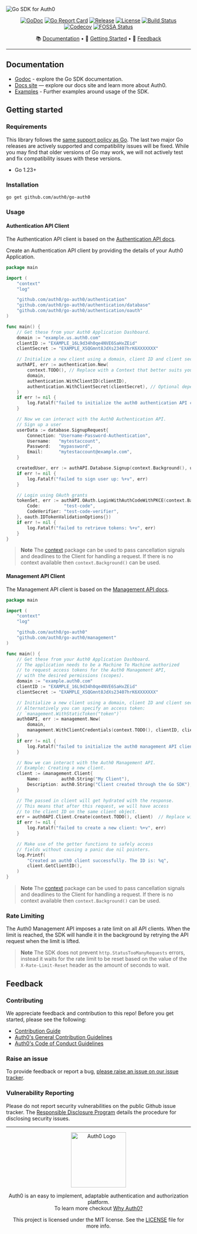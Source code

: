 ![Go SDK for Auth0](https://cdn.auth0.com/website/sdks/banners/go-auth0-banner.png)

<div align="center">

[![GoDoc](https://pkg.go.dev/badge/github.com/auth0/go-auth0.svg)](https://pkg.go.dev/github.com/auth0/go-auth0)
[![Go Report Card](https://goreportcard.com/badge/github.com/auth0/go-auth0?style=flat-square)](https://goreportcard.com/report/github.com/auth0/go-auth0)
[![Release](https://img.shields.io/github/v/release/auth0/go-auth0?include_prereleases&style=flat-square)](https://github.com/auth0/go-auth0/releases)
[![License](https://img.shields.io/github/license/auth0/go-auth0.svg?style=flat-square)](https://github.com/auth0/go-auth0/blob/main/LICENSE)
[![Build Status](https://img.shields.io/github/actions/workflow/status/auth0/go-auth0/main.yml?branch=main&style=flat-square)](https://github.com/auth0/go-auth0/actions?query=branch%3Amain)
[![Codecov](https://img.shields.io/codecov/c/github/auth0/go-auth0?style=flat-square)](https://codecov.io/gh/auth0/go-auth0)
[![FOSSA Status](https://app.fossa.com/api/projects/git%2Bgithub.com%2Fauth0%2Fgo-auth0.svg?type=shield)](https://app.fossa.com/projects/git%2Bgithub.com%2Fauth0%2Fgo-auth0?ref=badge_shield)

📚 [Documentation](#documentation) • 🚀 [Getting Started](#getting-started) • 💬 [Feedback](#feedback)

</div>



-------------------------------------

## Documentation

- [Godoc](https://pkg.go.dev/github.com/auth0/go-auth0) - explore the Go SDK documentation.
- [Docs site](https://www.auth0.com/docs) — explore our docs site and learn more about Auth0.
- [Examples](./EXAMPLES.md) - Further examples around usage of the SDK.

## Getting started

### Requirements

This library follows the [same support policy as Go](https://go.dev/doc/devel/release#policy). The last two major Go releases are actively supported and compatibility issues will be fixed. While you may find that older versions of Go may work, we will not actively test and fix compatibility issues with these versions.

- Go 1.23+

### Installation

```shell
go get github.com/auth0/go-auth0
```

### Usage

#### Authentication API Client

The Authentication API client is based on the [Authentication API docs](https://auth0.com/docs/api/authentication).

Create an Authentication API client by providing the details of your Auth0 Application.

```go
package main

import (
	"context"
	"log"

	"github.com/auth0/go-auth0/authentication"
	"github.com/auth0/go-auth0/authentication/database"
	"github.com/auth0/go-auth0/authentication/oauth"
)

func main() {
	// Get these from your Auth0 Application Dashboard.
	domain := "example.us.auth0.com"
	clientID := "EXAMPLE_16L9d34h0qe4NVE6SaHxZEid"
	clientSecret := "EXAMPLE_XSQGmnt8JdXs23407hrK6XXXXXXX"

	// Initialize a new client using a domain, client ID and client secret.
	authAPI, err := authentication.New(
		context.TODO(), // Replace with a Context that better suits your usage
		domain,
		authentication.WithClientID(clientID),
		authentication.WithClientSecret(clientSecret), // Optional depending on the grants used
	)
	if err != nil {
		log.Fatalf("failed to initialize the auth0 authentication API client: %+v", err)
	}

	// Now we can interact with the Auth0 Authentication API.
	// Sign up a user
	userData := database.SignupRequest{
		Connection: "Username-Password-Authentication",
		Username:   "mytestaccount",
		Password:   "mypassword",
		Email:      "mytestaccount@example.com",
	}

	createdUser, err := authAPI.Database.Signup(context.Background(), userData)
	if err != nil {
		log.Fatalf("failed to sign user up: %+v", err)
	}

	// Login using OAuth grants
	tokenSet, err := authAPI.OAuth.LoginWithAuthCodeWithPKCE(context.Background(), oauth.LoginWithAuthCodeWithPKCERequest{
		Code:         "test-code",
		CodeVerifier: "test-code-verifier",
	}, oauth.IDTokenValidationOptions{})
	if err != nil {
		log.Fatalf("failed to retrieve tokens: %+v", err)
	}
}
```
> **Note**
> The [context](https://pkg.go.dev/context?utm_source=godoc) package can be used to pass cancellation signals and deadlines to the Client for handling a request. If there is no context available then `context.Background()` can be used.

#### Management API Client

The Management API client is based on the [Management API docs](https://auth0.com/docs/api/management/v2).

```go
package main

import (
	"context"
	"log"

	"github.com/auth0/go-auth0"
	"github.com/auth0/go-auth0/management"
)

func main() {
	// Get these from your Auth0 Application Dashboard.
	// The application needs to be a Machine To Machine authorized
	// to request access tokens for the Auth0 Management API,
	// with the desired permissions (scopes).
	domain := "example.auth0.com"
	clientID := "EXAMPLE_16L9d34h0qe4NVE6SaHxZEid"
	clientSecret := "EXAMPLE_XSQGmnt8JdXs23407hrK6XXXXXXX"

	// Initialize a new client using a domain, client ID and client secret.
	// Alternatively you can specify an access token:
	// `management.WithStaticToken("token")`
	auth0API, err := management.New(
		domain,
		management.WithClientCredentials(context.TODO(), clientID, clientSecret),  // Replace with a Context that better suits your usage
	)
	if err != nil {
		log.Fatalf("failed to initialize the auth0 management API client: %+v", err)
	}

	// Now we can interact with the Auth0 Management API.
	// Example: Creating a new client.
	client := &management.Client{
		Name:        auth0.String("My Client"),
		Description: auth0.String("Client created through the Go SDK"),
	}

	// The passed in client will get hydrated with the response.
	// This means that after this request, we will have access
	// to the client ID on the same client object.
	err = auth0API.Client.Create(context.TODO(), client)  // Replace with a Context that better suits your usage
	if err != nil {
		log.Fatalf("failed to create a new client: %+v", err)
	}

	// Make use of the getter functions to safely access
	// fields without causing a panic due nil pointers.
	log.Printf(
		"Created an auth0 client successfully. The ID is: %q",
		client.GetClientID(),
	)
}
```
> **Note**
> The [context](https://pkg.go.dev/context?utm_source=godoc) package can be used to pass cancellation signals and deadlines to the Client for handling a request. If there is no context available then `context.Background()` can be used.

### Rate Limiting

The Auth0 Management API imposes a rate limit on all API clients. When the limit is reached, the SDK will handle it in
the background by retrying the API request when the limit is lifted.

> **Note**
> The SDK does not prevent `http.StatusTooManyRequests` errors, instead it waits for the rate limit to be reset based on
> the value of the `X-Rate-Limit-Reset` header as the amount of seconds to wait.

## Feedback

### Contributing

We appreciate feedback and contribution to this repo! Before you get started, please see the following:

- [Contribution Guide](./CONTRIBUTING.md)
- [Auth0's General Contribution Guidelines](https://github.com/auth0/open-source-template/blob/master/GENERAL-CONTRIBUTING.md)
- [Auth0's Code of Conduct Guidelines](https://github.com/auth0/open-source-template/blob/master/CODE-OF-CONDUCT.md)

### Raise an issue

To provide feedback or report a bug, [please raise an issue on our issue tracker](https://github.com/auth0/go-auth0/issues).

### Vulnerability Reporting

Please do not report security vulnerabilities on the public Github issue tracker. The [Responsible Disclosure Program](https://auth0.com/responsible-disclosure-policy) details the procedure for disclosing security issues.

---

<p align="center">
  <picture>
    <source media="(prefers-color-scheme: light)" srcset="https://cdn.auth0.com/website/sdks/logos/auth0_light_mode.png" width="150">
    <source media="(prefers-color-scheme: dark)" srcset="https://cdn.auth0.com/website/sdks/logos/auth0_dark_mode.png" width="150">
    <img alt="Auth0 Logo" src="https://cdn.auth0.com/website/sdks/logos/auth0_light_mode.png" width="150">
  </picture>
</p>

<p align="center">Auth0 is an easy to implement, adaptable authentication and authorization platform.<br />To learn more checkout <a href="https://auth0.com/why-auth0">Why Auth0?</a></p>

<p align="center">This project is licensed under the MIT license. See the <a href="./LICENSE"> LICENSE</a> file for more info.</p>

